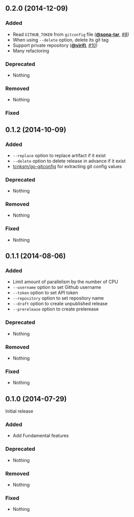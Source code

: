 ## 0.2.0 (2014-12-09)

### Added

- Read `GITHUB_TOKEN` from `gitconfig` file ([**@sona-tar**](https://github.com/sona-tar), [#8](https://github.com/tcnksm/ghr/pull/8))
- When using `--delete` option, delete its git tag
- Support private repository ([**@virifi**](https://github.com/virifi), [#10](https://github.com/tcnksm/ghr/pull/10))
- Many refactoring

### Deprecated

- Nothing

### Removed

- Nothing

### Fixed




## 0.1.2 (2014-10-09)

### Added

- `--replace` option to replace artifact if it exist
- `--delete` option to delete release in advance if it exist
- [tcnksm/go-gitconfig](https://github.com/tcnksm/go-gitconfig) for extracting git config values

### Deprecated

- Nothing

### Removed

- Nothing

### Fixed

- Nothing

## 0.1.1 (2014-08-06)

### Added

- Limit amount of parallelism by the number of CPU
- `--username` option to set Github username
- `--token` option to set API token
- `--repository` option to set repository name
- `--draft` option to create unpublished release
- `--prerelease` option to create prelerease

### Deprecated

- Nothing

### Removed

- Nothing

### Fixed

- Nothing

## 0.1.0 (2014-07-29)

Initial release

### Added

- Add Fundamental features

### Deprecated

- Nothing

### Removed

- Nothing

### Fixed

- Nothing
